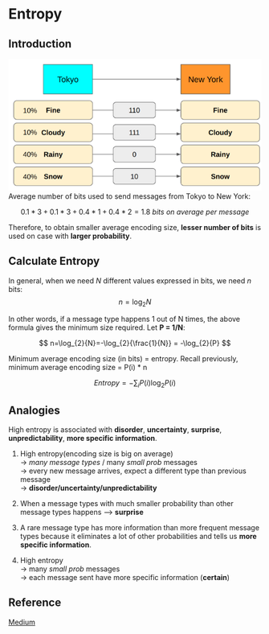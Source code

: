 # Entropy
## Introduction
![entropy1](entropy1.PNG)  
 Average number of bits used to send messages from Tokyo to New York:

 $$
 0.1*3+0.1*3+0.4*1+0.4*2 = 1.8\:bits\:on\:average\:per\:message
 $$

Therefore, to obtain smaller average encoding size, **lesser number of bits** is used on case with **larger probability**.

## Calculate Entropy
In general, when we need *N* different values expressed in bits, we need *n* bits:
$$
n = \log_{2}{N}
$$

In other words, if a message type happens 1 out of N times, the above formula gives the minimum size required. Let **P = 1/N**:

$$
n=\log_{2}{N}=-\log_{2}{\frac{1}{N}} = -\log_{2}{P}
$$

Minimum average encoding size (in bits) = entropy.
Recall previously, minimum average encoding size = P(i) * n

$$
Entropy = -\sum_{i} P(i)\log_{2}{P(i)}
$$

## Analogies
High entropy is associated with **disorder**, **uncertainty**, **surprise**, **unpredictability**, **more specific information**.

1. High entropy(encoding size is big on average)  
-> *many message types* / many *small prob* messages  
-> every new message arrives, expect a different type than previous message  
-> **disorder/uncertainty/unpredictability**

2. When a message types with much smaller probability than other message types happens --> **surprise**

3. A rare message type has more information than more frequent message types because it eliminates a lot of other probabilities and tells us **more specific information**.

4. High entropy  
-> many *small prob* messages  
-> each message sent have more specific information (**certain**)


## Reference
[Medium](https://medium.com/activating-robotic-minds/demystifying-entropy-f2c3221e2550)
